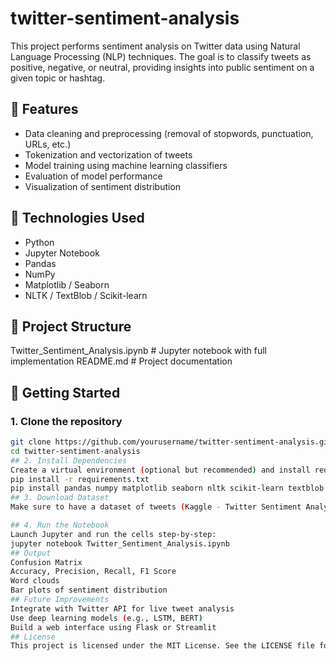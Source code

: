 # twitter-sentiment-analysis
This project performs sentiment analysis on Twitter data using Natural Language Processing (NLP) techniques. The goal is to classify tweets as positive, negative, or neutral, providing insights into public sentiment on a given topic or hashtag.

## 📌 Features

- Data cleaning and preprocessing (removal of stopwords, punctuation, URLs, etc.)
- Tokenization and vectorization of tweets
- Model training using machine learning classifiers
- Evaluation of model performance
- Visualization of sentiment distribution

## 🧰 Technologies Used

- Python
- Jupyter Notebook
- Pandas
- NumPy
- Matplotlib / Seaborn
- NLTK / TextBlob / Scikit-learn

## 📂 Project Structure
Twitter_Sentiment_Analysis.ipynb # Jupyter notebook with full implementation
README.md # Project documentation

## 🚀 Getting Started

### 1. Clone the repository

```bash
git clone https://github.com/yourusername/twitter-sentiment-analysis.git
cd twitter-sentiment-analysis
## 2. Install Dependencies
Create a virtual environment (optional but recommended) and install required libraries:
pip install -r requirements.txt
pip install pandas numpy matplotlib seaborn nltk scikit-learn textblob
## 3. Download Dataset
Make sure to have a dataset of tweets (Kaggle - Twitter Sentiment Analysis) available. You can replace or use the sample dataset referenced in the notebook.

## 4. Run the Notebook
Launch Jupyter and run the cells step-by-step:
jupyter notebook Twitter_Sentiment_Analysis.ipynb
## Output
Confusion Matrix
Accuracy, Precision, Recall, F1 Score
Word clouds
Bar plots of sentiment distribution
## Future Improvements
Integrate with Twitter API for live tweet analysis
Use deep learning models (e.g., LSTM, BERT)
Build a web interface using Flask or Streamlit
## License
This project is licensed under the MIT License. See the LICENSE file for details.
